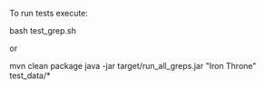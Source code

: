 To run tests execute:

bash test_grep.sh

or

mvn clean package
java -jar target/run_all_greps.jar "Iron Throne" test_data/*